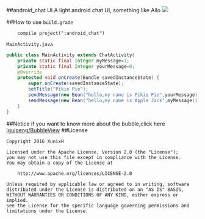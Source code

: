 ##android_chat UI
A light android chat UI, something like Allo
![](https://git.oschina.net/xunix/android_chat/raw/master/sample.png?dir=0&filepath=sample.png&oid=103f2d770fc30679408d56c99ac6ef1a836cfbc0&sha=beb1481109fa6fb3fec39a6f0e5191cffb844991)

##How to use
`build.grade`

```xml
    compile project(":android_chat")
```
`MainActivity.java`

```java
public class MainActivity extends ChatActivity{
    private static final Integer myMessage=1;
    private static final Integer yourMessage=0;
    @Override
    protected void onCreate(Bundle savedInstanceState) {
        super.onCreate(savedInstanceState);
        setTitle("Pikie Pie");
        sendMessage(new Bean("hello,my name is Pikie Pie",yourMessage));
        sendMessage(new Bean("hello,my name is Apple Jack",myMessage));
    }
}
```
##Notice
if you want to know more about the bubble,click here
[lguipeng/BubbleView](https://github.com/lguipeng/BubbleView)
##License
```
Copyright 2016 XunixH

Licensed under the Apache License, Version 2.0 (the "License");
you may not use this file except in compliance with the License.
You may obtain a copy of the License at

    http://www.apache.org/licenses/LICENSE-2.0

Unless required by applicable law or agreed to in writing, software
distributed under the License is distributed on an "AS IS" BASIS,
WITHOUT WARRANTIES OR CONDITIONS OF ANY KIND, either express or implied.
See the License for the specific language governing permissions and
limitations under the License.
```
